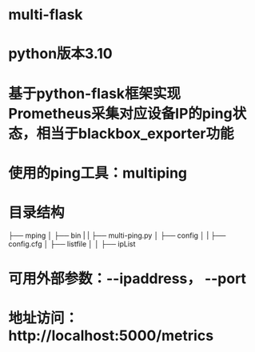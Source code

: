 # multi-flask
# python版本3.10
# 基于python-flask框架实现Prometheus采集对应设备IP的ping状态，相当于blackbox_exporter功能
# 使用的ping工具：multiping
# 目录结构
├── mping
│   ├── bin
|   |   ├── multi-ping.py
│   ├── config
│   |   ├── config.cfg
│   ├── listfile
│   │   ├── ipList
# 可用外部参数：--ipaddress， --port
# 地址访问：http://localhost:5000/metrics
